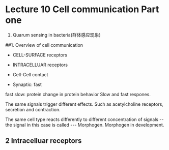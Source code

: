 # Lecture 10 Cell communication Part one
1. Quarum sensing in bacteria(群体感应现象)

##1. Overview of cell communication
+ CELL-SURFACE receptors
+ INTRACELLUAR receptors

+ Cell-Cell contact
+ Synaptic: fast


fast
slow: protein change in protein behavior
Slow and fast respones.

The same signals trigger different effects. Such as acetylcholine receptors, secretion and contraction.

The same cell type reacts differently to different concentration of signals -- the signal in this case is called --- Morphogen.
Morphogen in development.

## 2 Intracelluar receptors
